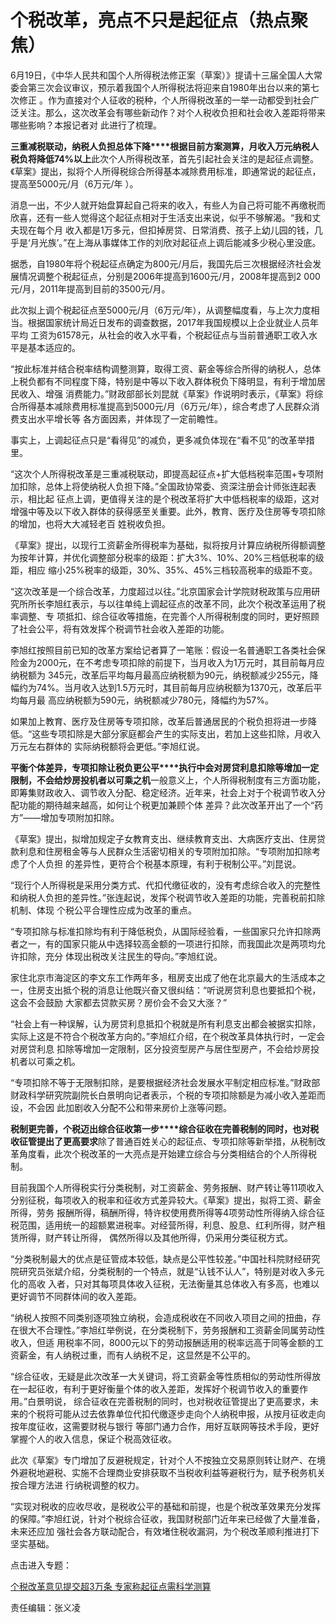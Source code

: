 # 个税改革，亮点不只是起征点（热点聚焦）

6月19日，《中华人民共和国个人所得税法修正案（草案）》提请十三届全国人大常委会第三次会议审议，预示着我国个人所得税法将迎来自1980年出台以来的第七次修正
。作为直接对个人征收的税种，个人所得税改革的一举一动都受到社会广泛关注。那么，这次改革会有哪些新动作？对个人税收负担和社会收入差距将带来哪些影响？本报记者对
此进行了梳理。

**三重减税联动，纳税人负担总体下降****根据目前方案测算，月收入万元纳税人税负将降低74%以上**此次个人所得税改革，首先引起社会关注的是起征点调整。《草案》提出，拟将个人所得税综合所得基本减除费用标准，即通常说的起征点，提高至5000元/月（6万元/年
）。

消息一出，不少人就开始盘算起自己将来的收入，有些人为自己将可能不再缴税而欣喜，还有一些人觉得这个起征点相对于生活支出来说，似乎不够解渴。“我和丈夫现在每个月
收入都是1万多元，但扣掉房贷、日常消费、孩子上幼儿园的钱，几乎是‘月光族’。”在上海从事媒体工作的刘欣对起征点上调后能减多少税心里没底。

据悉，自1980年将个税起征点确定为800元/月后，我国先后三次根据经济社会发展情况调整个税起征点，分别是2006年提高到1600元/月，2008年提高到2
000元/月，2011年提高到目前的3500元/月。

此次拟上调个税起征点至5000元/月（6万元/年），从调整幅度看，与上次力度相当。根据国家统计局近日发布的调查数据，2017年我国规模以上企业就业人员年平均
工资为61578元，从社会的收入水平看，个税起征点与当前普通职工收入水平是基本适应的。

“按此标准并结合税率结构调整测算，取得工资、薪金等综合所得的纳税人，总体上税负都有不同程度下降，特别是中等以下收入群体税负下降明显，有利于增加居民收入、增强
消费能力。”财政部部长刘昆就《草案》作说明时表示，《草案》将综合所得基本减除费用标准提高到5000元/月（6万元/年），综合考虑了人民群众消费支出水平增长等
各方面因素，并体现了一定前瞻性。

事实上，上调起征点只是“看得见”的减负，更多减负体现在“看不见”的改革举措里。

“这次个人所得税改革是三重减税联动，即提高起征点+扩大低档税率范围+专项附加扣除，总体上将使纳税人负担下降。”全国政协常委、资深注册会计师张连起表示，相比起
征点上调，更值得关注的是个税改革将扩大中低档税率的级距，这对增强中等及以下收入群体的获得感至关重要。此外，教育、医疗及住房等专项扣除的增加，也将大大减轻老百
姓税收负担。

《草案》提出，以现行工资薪金所得税率为基础，拟将按月计算应纳税所得额调整为按年计算，并优化调整部分税率的级距：扩大3%、10%、20%三档低税率的级距，相应
缩小25%税率的级距，30%、35%、45%三档较高税率的级距不变。

“这次改革是一个综合改革，力度超过以往。”北京国家会计学院财税政策与应用研究所所长李旭红表示，与以往单纯上调起征点的改革不同，此次个税改革运用了税率调整、专
项抵扣、综合征收等措施，在完善个人所得税制度的同时，更好照顾了社会公平，将有效发挥个税调节社会收入差距的功能。

李旭红按照目前已知的改革方案给记者算了一笔账：假设一名普通职工各类社会保险金为2000元，在不考虑专项扣除的前提下，当月收入为1万元时，其目前每月应纳税额为
345元，改革后平均每月最高应纳税额为90元，纳税额减少255元，降幅约为74%。当月收入达到1.5万元时，其目前每月应纳税额为1370元，改革后平均每月最
高应纳税额为590元，纳税额减少780元，降幅约为57%。

如果加上教育、医疗及住房等专项扣除，改革后普通居民的个税负担将进一步降低。“这些专项扣除是大部分家庭都会产生的实际支出，若加上这些扣除，月收入万元左右群体的
实际纳税额将会更低。”李旭红说。

**平衡个体差异，专项扣除让税负更公平****执行中会对房贷利息扣除等增加一定限制，不会给炒房投机者以可乘之机**一般意义上，个人所得税制度有三方面功能，即筹集财政收入、调节收入分配、稳定经济。近年来，社会上对于个税调节收入分配功能的期待越来越高，如何让个税更加兼顾个体
差异？此次改革开出了一个“药方”——增加专项附加扣除。

《草案》提出，拟增加规定子女教育支出、继续教育支出、大病医疗支出、住房贷款利息和住房租金等与人民群众生活密切相关的专项附加扣除。“专项附加扣除考虑了个人负担
的差异性，更符合个税基本原理，有利于税制公平。”刘昆说。

“现行个人所得税是采用分类方式、代扣代缴征收的，没有考虑综合收入的完整性和纳税人负担的差异性。”张连起说，发挥个税调节收入差距的功能，完善税前扣除机制、体现
个税公平合理性应成为改革的重点。

“专项扣除与标准扣除均有利于降低税负，从国际经验看，一些国家只允许扣除两者之一，有的国家只能从中选择较高金额的一项进行扣除，而我国此次是两项均允许扣除，充分
体现出税改关注民生的导向。”李旭红说。

家住北京市海淀区的李文东工作两年多，租房支出成了他在北京最大的生活成本之一，住房支出抵个税的消息让他既兴奋又很纠结：“听说房贷利息也要抵扣个税，这会不会鼓励
大家都去贷款买房？房价会不会又大涨？”

“社会上有一种误解，认为房贷利息抵扣个税就是所有利息支出都会被据实扣除，实际上这是不符合个税改革方向的。”李旭红介绍，在个税改革具体执行时，一定会对房贷利息
扣除等增加一定限制，区分投资型房产与居住型房产，不会给炒房投机者以可乘之机。

“专项扣除不等于无限制扣除，是要根据经济社会发展水平制定相应标准。”财政部财政科学研究院副院长白景明向记者表示，个税的专项扣除额是为减小收入差距而设，不会因
此加剧收入分配不公和带来房价上涨等问题。

**税制更完善，个税迈出综合征收第一步****综合征收在完善税制的同时，也对税收征管提出了更高要求**除了普通百姓关心的起征点、专项扣除等新举措，从税制改革角度看，此次个税改革的一大亮点是开始建立综合与分类相结合的个人所得税制。

目前我国个人所得税实行分类税制，对工资薪金、劳务报酬、财产转让等11项收入分别征税，每项收入的税率和征收方式差异较大。《草案》提出，拟将工资、薪金所得，劳务
报酬所得，稿酬所得，特许权使用费所得等4项劳动性所得纳入综合征税范围，适用统一的超额累进税率。对经营所得，利息、股息、红利所得，财产租赁所得，财产转让所得，
偶然所得以及其他所得，仍采用分类征税方式。

“分类税制最大的优点是征管成本较低，缺点是公平性较差。”中国社科院财经研究院研究员张斌介绍，分类税制的一个特点，就是“认钱不认人”，特别是对收入多元化的高收
入者，只对其每项具体收入征税，无法衡量其总体收入有多高，也难以更好调节不同群体间的收入差距。

“纳税人按照不同类别逐项独立纳税，会造成税收在不同收入项目之间的扭曲，存在很大不合理性。”李旭红举例说，在分类税制下，劳务报酬和工资薪金同属劳动性收入，但适
用税率不同，8000元以下的劳动报酬适用的税率远高于同等金额的工资薪金，有人纳税过重，而有人纳税不足，这显然是不公平的。

“综合征收，无疑是此次改革一大关键词，将工资薪金等性质相似的劳动性所得放在一起征收，有利于更好衡量个体的收入差距，发挥好个税调节收入的重要作用。”白景明说，
综合征收在完善税制的同时，也对税收征管提出了更高要求，未来的个税将可能从过去依靠单位代扣代缴逐步走向个人纳税申报，从按月征收走向按年度征收，这需要财税与银行
等部门通力合作，用好互联网等技术手段，更好掌握个人的收入信息，保证个税高效征收。

此次《草案》专门增加了反避税规定，针对个人不按独立交易原则转让财产、在境外避税地避税、实施不合理商业安排获取不当税收利益等避税行为，赋予税务机关按合理方法进
行纳税调整的权力。

“实现对税收的应收尽收，是税收公平的基础和前提，也是个税改革效果充分发挥的保障。”李旭红说，针对个税综合征收，我国财税部门近年来已经做了大量准备，未来还应加
强社会各方联动配合，有效堵住税收漏洞，为个税改革顺利推进打下坚实基础。

点击进入专题：

[个税改革意见提交超3万条 专家称起征点需科学测算](http://news.sina.cn/zt_d/geshui0619)

责任编辑：张义凌

